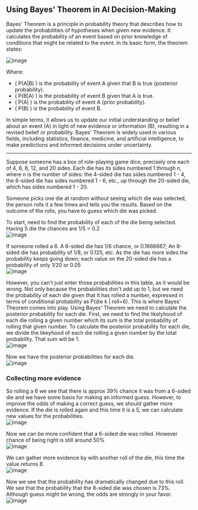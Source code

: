 <h2>Using Bayes' Theorem in AI Decision-Making</h2>

Bayes' Theorem is a principle in probability theory that describes how to update the probabilities of hypotheses when given new evidence. It calculates the probability of an event based on prior knowledge of conditions that might be related to the event. In its basic form, the theorem states:

<img src="https://i.imgur.com/GUai4n5.png" alt="image"/>

Where:
- \( P(A|B) \) is the probability of event A given that B is true (posterior probability).
- \( P(B|A) \) is the probability of event B given that A is true.
- \( P(A) \) is the probability of event A (prior probability).
- \( P(B) \) is the probability of event B.

In simple terms, it allows us to update our initial understanding or belief about an event (A) in light of new evidence or information (B), resulting in a revised belief or probability. Bayes' Theorem is widely used in various fields, including statistics, finance, medicine, and artificial intelligence, to make predictions and informed decisions under uncertainty.

---------------------------------------------------------------------

Suppose someone has a box of role-playing game dice, precisely one each of 4, 6, 8, 12, and 20 sides. Each die has its sides numbered 1 through n, where n is the number of sides: the 4-sided die has sides numbered 1 - 4, the 6-sided die has sides numbered 1 - 6, etc., up through the 20-sided die, which has sides numbered 1 - 20.

Someone picks one die at random without seeing which die was selected, the person rolls it a few times and tells you the results. Based on the outcome of the rolls, you have to guess which die was picked. 

To start, need to find the probability of each of the die being selected. Having 5 die the chances are 1/5 = 0.2
<br/>
<img src="https://i.imgur.com/l5lbG7k.png" alt="image"/>

If someone rolled a 6. A 6-sided die has 1/6 chance, or 0.1666667; An 8-sided die has probability of 1/8, or 0.125, etc. As the die has more sides the probability keeps going down; each value on the 20-sided die has a probability of only 1/20 or 0.05
<br/>
<img src="https://i.imgur.com/04OMvDt.png" alt="image"/>
<br/>


However, you can't just enter those probabilities in this table, as it would be wrong. Not only because the probabilities don't add up to 1, but we need the probability of each die given that it has rolled a number, expressed in terms of conditional probability as P(die k | roll=6). This is where Bayes' Theorem comes into play. Using Bayes' Theorem we need to calculate the posterior probability for each die. First, we need to find the likelyhood of each die rolling a given number which its sum is the total probability of rolling that given number. To calculate the posterior probability for each die, we divide the likeyhood of each die rolling a given number by the total probability. That sum will be 1. 
<br/>
<img src="https://i.imgur.com/3Adx6RF.png" alt="image"/>
<br/>

Now we have the posterior probabilities for each die.
<br/>
<img src="https://i.imgur.com/DdSRCU3.png" alt="image"/>
<br/>

<h3>Collecting more evidence</h3>

So rolling a 6 we see that there is approx 39% chance it was from a 6-sided die and we have some basis for making an informed guess. However, to improve the odds of making a correct guess, we should gather more evidence. If the die is rolled again and this time it is a 5, we can calculate new values for the probabilities.
<br/>
<img src="https://i.imgur.com/YjTcW6t.png" alt="image"/>
<br/>

Now we can be more confident that a 6-sided die was rolled. However chance of being right is still around 50%
<br/>
<img src="https://i.imgur.com/DWmXpiC.png" alt="image"/>
<br/>

We can gather more evidence by with another roll of the die, this time the value returns 8. 
<br/>
<img src="https://i.imgur.com/o1OFseg.png" alt="image"/>
<br/>

Now we see that the probability has dramatically changed due to this roll. We see that the probability that the 8-sided die was chosen is 73%. Although guess might be wrong, the odds are strongly in your favor. 
<br/>
<img src="https://i.imgur.com/JyqrtCC.png" alt="image"/>
<br/>
